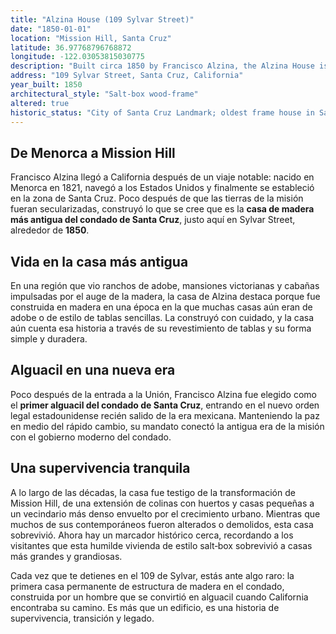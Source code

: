 ```yaml
---
title: "Alzina House (109 Sylvar Street)"
date: "1850-01-01"
location: "Mission Hill, Santa Cruz"
latitude: 36.97768796768872
longitude: -122.03053815030775
description: "Built circa 1850 by Francisco Alzina, the Alzina House is the oldest known wood‑frame dwelling in Santa Cruz County and still retains its original form."
address: "109 Sylvar Street, Santa Cruz, California"
year_built: 1850
architectural_style: "Salt‑box wood‑frame"
altered: true
historic_status: "City of Santa Cruz Landmark; oldest frame house in Santa Cruz County"
---
```


## De Menorca a Mission Hill

Francisco Alzina llegó a California después de un viaje notable: nacido en Menorca en 1821, navegó a los Estados Unidos y finalmente se estableció en la zona de Santa Cruz. Poco después de que las tierras de la misión fueran secularizadas, construyó lo que se cree que es la **casa de madera más antigua del condado de Santa Cruz**, justo aquí en Sylvar Street, alrededor de **1850**.

## Vida en la casa más antigua

En una región que vio ranchos de adobe, mansiones victorianas y cabañas impulsadas por el auge de la madera, la casa de Alzina destaca porque fue construida en madera en una época en la que muchas casas aún eran de adobe o de estilo de tablas sencillas. La construyó con cuidado, y la casa aún cuenta esa historia a través de su revestimiento de tablas y su forma simple y duradera.

## Alguacil en una nueva era

Poco después de la entrada a la Unión, Francisco Alzina fue elegido como el **primer alguacil del condado de Santa Cruz**, entrando en el nuevo orden legal estadounidense recién salido de la era mexicana. Manteniendo la paz en medio del rápido cambio, su mandato conectó la antigua era de la misión con el gobierno moderno del condado.

## Una supervivencia tranquila

A lo largo de las décadas, la casa fue testigo de la transformación de Mission Hill, de una extensión de colinas con huertos y casas pequeñas a un vecindario más denso envuelto por el crecimiento urbano. Mientras que muchos de sus contemporáneos fueron alterados o demolidos, esta casa sobrevivió. Ahora hay un marcador histórico cerca, recordando a los visitantes que esta humilde vivienda de estilo salt‑box sobrevivió a casas más grandes y grandiosas.

Cada vez que te detienes en el 109 de Sylvar, estás ante algo raro: la primera casa permanente de estructura de madera en el condado, construida por un hombre que se convirtió en alguacil cuando California encontraba su camino. Es más que un edificio, es una historia de supervivencia, transición y legado.
